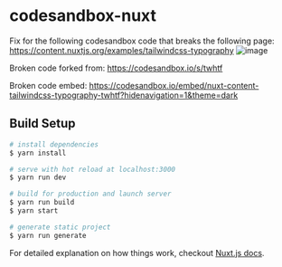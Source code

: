 # codesandbox-nuxt

Fix for the following codesandbox code that breaks the following page:
https://content.nuxtjs.org/examples/tailwindcss-typography
![image](https://user-images.githubusercontent.com/72577411/128582427-dd8ee1e9-ae07-4ac2-a011-5dbf12e975c2.png)

Broken code forked from:
https://codesandbox.io/s/twhtf

Broken code embed:
https://codesandbox.io/embed/nuxt-content-tailwindcss-typography-twhtf?hidenavigation=1&theme=dark

## Build Setup

``` bash
# install dependencies
$ yarn install

# serve with hot reload at localhost:3000
$ yarn run dev

# build for production and launch server
$ yarn run build
$ yarn start

# generate static project
$ yarn run generate
```

For detailed explanation on how things work, checkout [Nuxt.js docs](https://nuxtjs.org).
